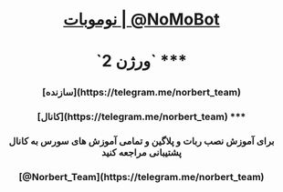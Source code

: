 <h1><p align="center"> <a href="https://telegram.me/NomoBot">نوموبات | @NoMoBot</a></p></h1>
<h1><p align="center"> `ورژن 2`
***
<h3><p align="center"> [سازنده](https://telegram.me/norbert_team)
<h3><p align="center"> [کانال](https://telegram.me/norbert_team)
***
<h3><p align="center"> برای آموزش نصب ربات و پلاگین و تمامی آموزش های سورس به کانال پشتیبانی مراجعه کنید
<h3><p align="center"> [@Norbert_Team](https://telegram.me/norbert_team)
